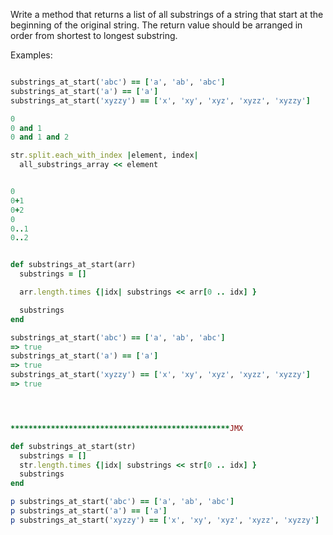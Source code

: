 Write a method that returns a list of all substrings of a string that start at the beginning of the original string. The return value should be arranged in order from shortest to longest substring.

Examples:
```ruby

substrings_at_start('abc') == ['a', 'ab', 'abc']
substrings_at_start('a') == ['a']
substrings_at_start('xyzzy') == ['x', 'xy', 'xyz', 'xyzz', 'xyzzy']

0
0 and 1
0 and 1 and 2

str.split.each_with_index |element, index|
  all_substrings_array << element 


0
0+1
0+2
0
0..1
0..2


def substrings_at_start(arr)
  substrings = []

  arr.length.times {|idx| substrings << arr[0 .. idx] }

  substrings 
end

substrings_at_start('abc') == ['a', 'ab', 'abc']
=> true
substrings_at_start('a') == ['a']
=> true
substrings_at_start('xyzzy') == ['x', 'xy', 'xyz', 'xyzz', 'xyzzy']
=> true




*************************************************JMX

def substrings_at_start(str)
  substrings = []
  str.length.times {|idx| substrings << str[0 .. idx] }
  substrings 
end

p substrings_at_start('abc') == ['a', 'ab', 'abc']
p substrings_at_start('a') == ['a']
p substrings_at_start('xyzzy') == ['x', 'xy', 'xyz', 'xyzz', 'xyzzy']







